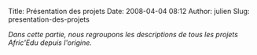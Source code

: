 Title: Présentation des projets
Date: 2008-04-04 08:12
Author: julien
Slug: presentation-des-projets

*Dans cette partie, nous regroupons les descriptions de tous les projets
Afric'Edu depuis l'origine.*

</p>

